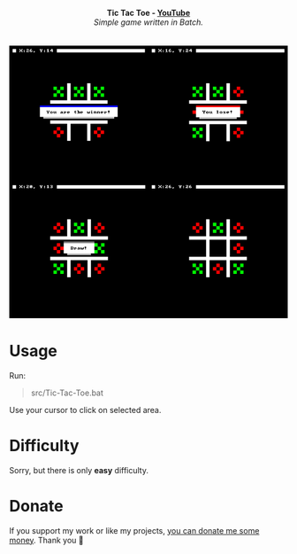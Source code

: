 <p align="center">
	<b>Tic Tac Toe - <a href="https://www.youtube.com/watch?v=J4i94JEgU1s">YouTube<a/></b>
	<br>
	<i>Simple game written in Batch.</i>
	<br><br><br>
	<img alt="Test" src="https://github.com/hXR16F/Tic-Tac-Toe/blob/master/media/Screenshot_1.png?raw=true">
</p>

# Usage
Run:
> src/Tic-Tac-Toe.bat

Use your cursor to click on selected area.

# Difficulty
Sorry, but there is only **easy** difficulty.

# Donate
If you support my work or like my projects, [you can donate me some money](https://github.com/hXR16F/donate/blob/master/README.md). Thank you 💙
